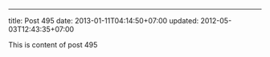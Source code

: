---
title: Post 495
date: 2013-01-11T04:14:50+07:00
updated: 2012-05-03T12:43:35+07:00

This is content of post 495